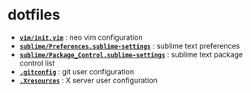 # dotfiles

- **[`vim/init.vim`](vim/init.vim)** : neo vim configuration
- **[`sublime/Preferences.sublime-settings`](sublime/Preferences.sublime-settings)** : sublime text preferences
- **[`sublime/Package_Control.sublime-settings`](sublime/Package_Control.sublime-settings)** : sublime text package control list
- **[`.gitconfig`](.gitconfig)** : git user configuration
- **[`.Xresources`](.Xresources)** : X server user configuration
